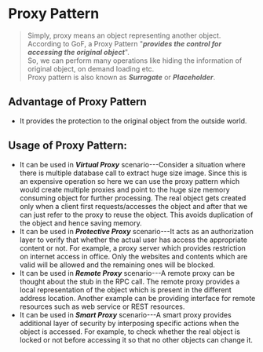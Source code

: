 # Proxy Pattern

>Simply, proxy means an object representing another object.  
According to GoF, a Proxy Pattern "***provides the control for accessing the original object***".  
So, we can perform many operations like hiding the information of original object, on demand loading etc.  
Proxy pattern is also known as ***Surrogate*** or ***Placeholder***.

## Advantage of Proxy Pattern
* It provides the protection to the original object from the outside world.

## Usage of Proxy Pattern:
* It can be used in ***Virtual Proxy*** scenario---Consider a situation where there is multiple database call to extract huge size image. Since this is an expensive operation so here we can use the proxy pattern which would create multiple proxies and point to the huge size memory consuming object for further processing. The real object gets created only when a client first requests/accesses the object and after that we can just refer to the proxy to reuse the object. This avoids duplication of the object and hence saving memory.
* It can be used in ***Protective Proxy*** scenario---It acts as an authorization layer to verify that whether the actual user has access the appropriate content or not. For example, a proxy server which provides restriction on internet access in office. Only the websites and contents which are valid will be allowed and the remaining ones will be blocked.
* It can be used in ***Remote Proxy*** scenario---A remote proxy can be thought about the stub in the RPC call. The remote proxy provides a local representation of the object which is present in the different address location. Another example can be providing interface for remote resources such as web service or REST resources.
* It can be used in ***Smart Proxy*** scenario---A smart proxy provides additional layer of security by interposing specific actions when the object is accessed. For example, to check whether the real object is locked or not before accessing it so that no other objects can change it.
